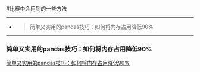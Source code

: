 #比赛中会用到的一些方法

---

* > 简单又实用的pandas技巧：如何将内存占用降低90%

---

### 简单又实用的pandas技巧：如何将内存占用降低90%

[简单又实用的pandas技巧：如何将内存占用降低90%](https://www.jiqizhixin.com/articles/2018-03-07-3)

